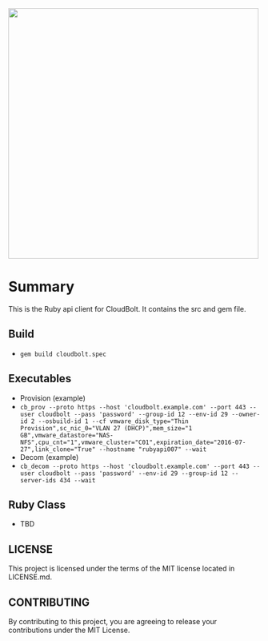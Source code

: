 <img src="https://www.cloudbolt.io/wp-content/uploads/CloudBolt_hlogo_blue_cloud_w_text2-1.png" width="500">

# Summary
This is the Ruby api client for CloudBolt. It contains the src and gem file.

## Build

* `gem build cloudbolt.spec`

## Executables

* Provision (example)
 * `cb_prov --proto https --host 'cloudbolt.example.com' --port 443 --user cloudbolt --pass 'password' --group-id 12 --env-id 29 --owner-id 2 --osbuild-id 1 --cf vmware_disk_type="Thin Provision",sc_nic_0="VLAN 27 (DHCP)",mem_size="1 GB",vmware_datastore="NAS-NFS",cpu_cnt="1",vmware_cluster="C01",expiration_date="2016-07-27",link_clone="True" --hostname "rubyapi007" --wait`
* Decom (example)
 * `cb_decom --proto https --host 'cloudbolt.example.com' --port 443 --user cloudbolt --pass 'password' --env-id 29 --group-id 12 --server-ids 434 --wait`

## Ruby Class

* TBD

## LICENSE
This project is licensed under the terms of the MIT license located in LICENSE.md.

## CONTRIBUTING

By contributing to this project, you are agreeing to release your contributions under the MIT License.

